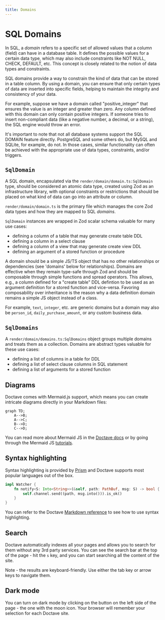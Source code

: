 ```yaml
---
title: Domains
---
```


# SQL Domains

In SQL, a _domain_ refers to a specific set of allowed values that a column
(field) can have in a database table. It defines the possible values for a
certain data type, which may also include constraints like NOT NULL, CHECK,
DEFAULT, etc. This concept is closely related to the notion of data types and
constraints.

SQL domains provide a way to constrain the kind of data that can be stored in a
table column. By using a domain, you can ensure that only certain types of data
are inserted into specific fields, helping to maintain the integrity and
consistency of your data.

For example, suppose we have a domain called "positive_integer" that ensures the
value is an integer and greater than zero. Any column defined with this domain
can only contain positive integers. If someone tries to insert non-compliant
data (like a negative number, a decimal, or a string), the SQL engine would
throw an error.

It's important to note that not all database systems support the SQL DOMAIN
feature directly. PostgreSQL and some others do, but MySQL and SQLite, for
example, do not. In those cases, similar functionality can often be achieved
with the appropriate use of data types, constraints, and/or triggers.

## `SqlDomain`

A SQL domain, encapsulated via the `render/domain/domain.ts:SqlDomain` type,
should be considered an atomic data type, created using Zod as an infrastructure
library, with optional constraints or restrictions that should be placed on what
kind of data can go into an attribute or column.

`render/domain/domain.ts` is the primary file which manages the core Zod data
types and how they are mapped to SQL _domains_.

`SqlDomain` instances are wrapped in Zod scalar schema valuable for many use
cases:

- defining a column of a table that may generate create table DDL
- defining a column in a select clause
- defining a column of a view that may generate create view DDL
- defining an argument of a stored function or procedure

A domain should be a simple JS/TS object that has no other relationships or
dependencies (see 'domains' below for relationships). Domains are effective when
they remain type-safe through Zod and should be composable through simple
functions and spread operators. This allows, e.g., a column defined for a
"create table" DDL defintion to be used as an argument definition for a stored
function and vice-versa. Favoring composability over inheritance is the reason
why a data definition domain remains a simple JS object instead of a class.

For example, `text`, `integer`, etc. are generic domains but a domain may also
be `person_id`, `daily_purchase_amount`, or any custom business data.

## `SqlDomains`

A `render/domain/domains.ts:SqlDomains` object groups multiple domains and
treats them as a collection. Domains are abstract types valuable for these use
cases:

- defining a list of columns in a table for DDL
- defining a list of select clause columns in SQL statement
- defining a list of arguments for a stored function

## Diagrams

Doctave comes with Mermaid.js support, which means you can create intricate
diagrams directly in your Markdown files:

```mermaid
graph TD;
    A-->B;
    A-->C;
    B-->D;
    C-->D;
```

You can read more about Mermaid JS in the
[Doctave docs](https://cli.doctave.com/features/mermaid-js) or by going through
the Mermaid JS
[tutorials](https://mermaid-js.github.io/mermaid/diagrams-and-syntax-and-examples/n00b-syntaxReference.html).

## Syntax highlighting

Syntax highlighting is provided by [Prism](https://prismjs.com/) and Doctave
supports most popular languages out of the box.

```rust
impl Watcher {
    fn notify<S: Into<String>>(&self, path: PathBuf, msg: S) -> bool {
        self.channel.send((path, msg.into())).is_ok()
    }
}
```

You can refer to the Doctave
[Markdown reference](https://cli.doctave.com/features/markdown) to see how to
use syntax highlighting.

## Search

Doctave automatically indexes all your pages and allows you to search for them
without any 3rd party services. You can see the search bar at the top of the
page - hit the `s` key, and you can start searching all the content of the site.

Note - the results are keyboard-friendly. Use either the tab key or arrow keys
to navigate them.

## Dark mode

You can turn on dark mode by clicking on the button on the left side of the
page - the one with the moon icon. Your browser will remember your selection for
each Doctave site.
